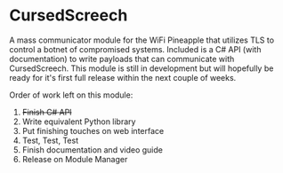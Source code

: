 # CursedScreech

A mass communicator module for the WiFi Pineapple that utilizes TLS to control a botnet of compromised systems.  Included is a C# API (with documentation) to write payloads that can communicate with CursedScreech.  This module is still in development but will hopefully be ready for it's first full release within the next couple of weeks.

Order of work left on this module:

1. ~~Finish C# API~~
2. Write equivalent Python library
3. Put finishing touches on web interface
4. Test, Test, Test
5. Finish documentation and video guide
7. Release on Module Manager
